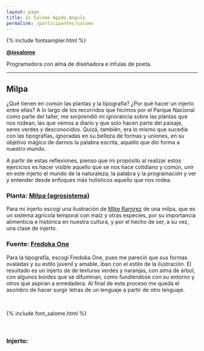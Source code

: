 ```yaml
---
layout: page
title: Io Salomé Agudo Angulo
permalink: /participantes/salome
---
```

{% include fontsampler.html %}

**[@iosalome](https://www.instagram.com/iosalome/)**

Programadora con alma de diseñadora e ínfulas de poeta.

---

## Milpa

¿Qué tienen en común las plantas y la tipografía? ¿Por qué hacer un injerto entre ellas? A lo largo de los recorridos que hicimos por el Parque Nacional como parte del taller, me sorprendió mi ignorancia sobre las plantas que nos rodean, las que vemos a diario y que solo hacen parte del paisaje, seres verdes y desconocidos. Quizá, también, era lo mismo que sucedía con las tipografías, ignoradas en su belleza de formas y uniones, en su objetivo mágico de darnos la palabra escrita, aquello que dio forma a nuestro mundo.

A partir de estas reflexiones, pienso que mi propósito al realizar estos ejercicios es hacer visible aquello que se nos hace cotidiano y común, unir en este injerto el mundo de la naturaleza, la palabra y la programación y ver y entender desde enfoques más holísticos aquello que nos rodea.

### Planta: [Milpa (agrosistema)](https://es.wikipedia.org/wiki/Milpa)

Para mi injerto escogí una ilustración de [Mike Ramirez](https://www.instagram.com/mikec.ramirez/) de una milpa, que es un sistema agrícola temporal con maíz y otras especies, por su importancia alimenticia e histórica en nuestra cultura, y por el hecho de ser, a su vez, una clase de injerto.

### Fuente: [Fredoka One](https://fonts.google.com/specimen/Fredoka+One)

Para la tipografía, escogí Fredoka One, pues me pareció que sus formas ovaladas y su estilo juvenil y amable, iban con el estilo de la ilustración. El resultado es un injerto de de texturas verdes y naranjas, con alma de árbol, con algunos bordes que se difuminan, como fundiéndose con su entorno y otros que aspiran a enredadera. Al final de este proceso me queda el asombro de hacer surgir letras de un lenguaje a partir de otro lenguaje.

&nbsp;

<div id="font_sampler"></div>

{% include font_salome.html %}

&nbsp;

### Injerto:
